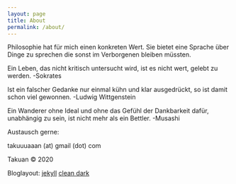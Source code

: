 ```yaml
---
layout: page
title: About
permalink: /about/
---
```


Philosophie hat für mich einen konkreten Wert. Sie bietet eine Sprache über Dinge zu sprechen die sonst im Verborgenen bleiben müssten.

Ein Leben, das nicht kritisch untersucht wird, ist es nicht wert, gelebt zu werden. -Sokrates

Ist ein falscher Gedanke nur einmal kühn und klar ausgedrückt, so ist damit schon viel gewonnen. -Ludwig Wittgenstein

Ein Wanderer ohne Ideal und ohne das Gefühl der Dankbarkeit dafür, unabhängig zu sein, ist nicht mehr als ein Bettler. -Musashi

Austausch gerne:

takuuuaaan (at) gmail (dot) com

Takuan © 2020

Bloglayout: [jekyll](https://jekyllrb.com) [clean dark](https://github.com/streetturtle/jekyll-clean-dark)
